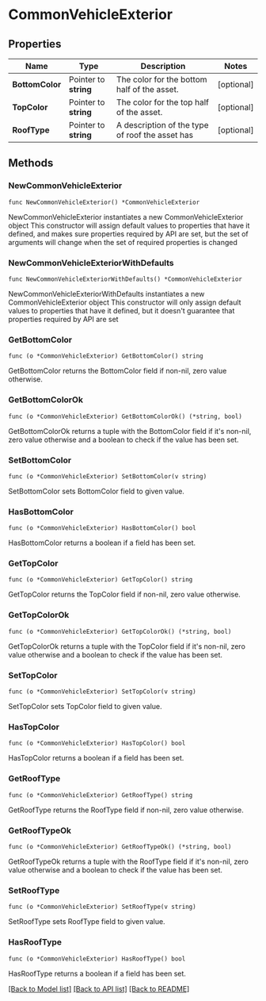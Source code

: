 # CommonVehicleExterior

## Properties

Name | Type | Description | Notes
------------ | ------------- | ------------- | -------------
**BottomColor** | Pointer to **string** | The color for the bottom half of the asset. | [optional] 
**TopColor** | Pointer to **string** | The color for the top half of the asset. | [optional] 
**RoofType** | Pointer to **string** | A description of the type of roof the asset has | [optional] 

## Methods

### NewCommonVehicleExterior

`func NewCommonVehicleExterior() *CommonVehicleExterior`

NewCommonVehicleExterior instantiates a new CommonVehicleExterior object
This constructor will assign default values to properties that have it defined,
and makes sure properties required by API are set, but the set of arguments
will change when the set of required properties is changed

### NewCommonVehicleExteriorWithDefaults

`func NewCommonVehicleExteriorWithDefaults() *CommonVehicleExterior`

NewCommonVehicleExteriorWithDefaults instantiates a new CommonVehicleExterior object
This constructor will only assign default values to properties that have it defined,
but it doesn't guarantee that properties required by API are set

### GetBottomColor

`func (o *CommonVehicleExterior) GetBottomColor() string`

GetBottomColor returns the BottomColor field if non-nil, zero value otherwise.

### GetBottomColorOk

`func (o *CommonVehicleExterior) GetBottomColorOk() (*string, bool)`

GetBottomColorOk returns a tuple with the BottomColor field if it's non-nil, zero value otherwise
and a boolean to check if the value has been set.

### SetBottomColor

`func (o *CommonVehicleExterior) SetBottomColor(v string)`

SetBottomColor sets BottomColor field to given value.

### HasBottomColor

`func (o *CommonVehicleExterior) HasBottomColor() bool`

HasBottomColor returns a boolean if a field has been set.

### GetTopColor

`func (o *CommonVehicleExterior) GetTopColor() string`

GetTopColor returns the TopColor field if non-nil, zero value otherwise.

### GetTopColorOk

`func (o *CommonVehicleExterior) GetTopColorOk() (*string, bool)`

GetTopColorOk returns a tuple with the TopColor field if it's non-nil, zero value otherwise
and a boolean to check if the value has been set.

### SetTopColor

`func (o *CommonVehicleExterior) SetTopColor(v string)`

SetTopColor sets TopColor field to given value.

### HasTopColor

`func (o *CommonVehicleExterior) HasTopColor() bool`

HasTopColor returns a boolean if a field has been set.

### GetRoofType

`func (o *CommonVehicleExterior) GetRoofType() string`

GetRoofType returns the RoofType field if non-nil, zero value otherwise.

### GetRoofTypeOk

`func (o *CommonVehicleExterior) GetRoofTypeOk() (*string, bool)`

GetRoofTypeOk returns a tuple with the RoofType field if it's non-nil, zero value otherwise
and a boolean to check if the value has been set.

### SetRoofType

`func (o *CommonVehicleExterior) SetRoofType(v string)`

SetRoofType sets RoofType field to given value.

### HasRoofType

`func (o *CommonVehicleExterior) HasRoofType() bool`

HasRoofType returns a boolean if a field has been set.


[[Back to Model list]](../README.md#documentation-for-models) [[Back to API list]](../README.md#documentation-for-api-endpoints) [[Back to README]](../README.md)


